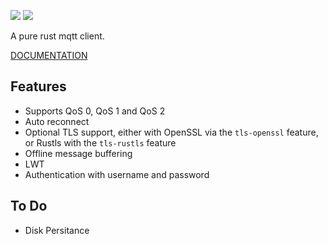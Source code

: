 [![](https://travis-ci.org/Ather-Energy/rumqtt.svg?branch=master)](https://travis-ci.org/Ather-Energy/rumqtt)
[![](http://meritbadge.herokuapp.com/rumqtt)](https://crates.io/crates/rumqtt)

A pure rust mqtt client.

[DOCUMENTATION](http://atherenergy.github.io/rumqtt/rumqtt/)
## Features

* Supports QoS 0, QoS 1 and QoS 2
* Auto reconnect
* Optional TLS support, either with OpenSSL via the `tls-openssl` feature, or Rustls with the `tls-rustls` feature
* Offline message buffering
* LWT
* Authentication with username and password


## To Do

* Disk Persitance
